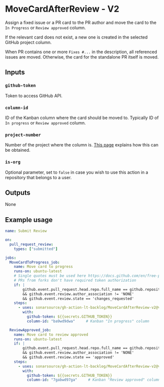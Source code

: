 # MoveCardAfterReview - V2

Assign a fixed issue or a PR card to the PR author and move the card to the `In Progress` or `Review approved` column.

If the relevant card does not exist, a new one is created in the selected GitHub project column.

When PR contains one or more `Fixes #...` in the description, all referenced issues are moved. Otherwise, the card for the standalone PR itself is moved.

## Inputs

### `github-token`

Token to access GitHub API.

### `column-id`

ID of the Kanban column where the card should be moved to. Typically ID of `In progress` or `Review approved` column.

### `project-number`

Number of the project where the column is. [This page](docs/github.md) explains how this can be obtained.

### `is-org`

Optional parameter, set to `false` in case you wish to use this action in a repository that belongs to a user.

## Outputs

None

## Example usage

```yaml
name: Submit Review

on:
  pull_request_review:
    types: ["submitted"]

jobs:
  MoveCardToProgress_job:
    name: Move card to progress
    runs-on: ubuntu-latest
    # Single quotes must be used here https://docs.github.com/en/free-pro-team@latest/actions/reference/context-and-expression-syntax-for-github-actions#literals
    # PRs from forks don't have required token authorization
    if: |
        github.event.pull_request.head.repo.full_name == github.repository
        && github.event.review.author_association != 'NONE'
        && github.event.review.state == 'changes_requested'
    steps:
      - uses: sonarsource/gh-action-lt-backlog/MoveCardAfterReview-v2@v1
        with:
          github-token: ${{secrets.GITHUB_TOKEN}}
          column-id: "ba9wd9dwa"     # Kanban "In progress" column

  ReviewApproved_job:
    name: Move card to review approved
    runs-on: ubuntu-latest
    if: |
        github.event.pull_request.head.repo.full_name == github.repository
        && github.event.review.author_association != 'NONE'
        && github.event.review.state == 'approved'
    steps:
      - uses: sonarsource/gh-action-lt-backlog/MoveCardAfterReview-v2@v1
        with:
          github-token: ${{secrets.GITHUB_TOKEN}}
          column-id: "7gabwd97ga"     # Kanban "Review approved" column
```
